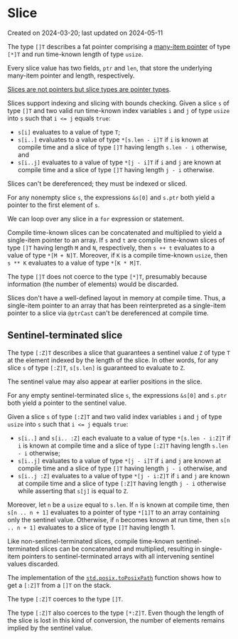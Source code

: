 # Slice #

Created on 2024-03-20; last updated on 2024-05-11

The type `[]T` describes a fat pointer comprising a [many-item pointer](./many-item-pointer.md) of type `[*]T` and run time-known length of type `usize`.

Every slice value has two fields, `ptr` and `len`, that store the underlying many-item pointer and length, respectively.

[Slices are not pointers but slice types are pointer types](./slices-are-not-pointers.md).

Slices support indexing and slicing with bounds checking. Given a slice `s` of type `[]T` and two valid run time-known index variables `i` and `j` of type `usize` into `s` such that `i <= j` equals `true`:

- `s[i]` evaluates to a value of type `T`;
- `s[i..]` evaluates to a value of type `*[s.len - i]T` if `i` is known at compile time and a slice of type `[]T` having length `s.len - i` otherwise, and
- `s[i..j]` evaluates to a value of type `*[j - i]T` if `i` and `j` are known at compile time and a slice of type `[]T` having length `j - i` otherwise.

Slices can't be dereferenced; they must be indexed or sliced.

For any nonempty slice `s`, the expressions `&s[0]` and `s.ptr` both yield a pointer to the first element of `s`.

We can loop over any slice in a `for` expression or statement.

Compile time-known slices can be concatenated and multiplied to yield a single-item pointer to an array. If `s` and `t` are compile time-known slices of type `[]T` having length `M` and `N`, respectively, then `s ++ t` evaluates to a value of type `*[M + N]T`. Moreover, if `K` is a compile time-known `usize`, then `s ** K` evaluates to a value of type `*[K * M]T`.

The type `[]T` does not coerce to the type `[*]T`, presumably because information (the number of elements) would be discarded.

Slices don't have a well-defined layout in memory at compile time. Thus, a single-item pointer to an array that has been reinterpreted as a single-item pointer to a slice via `@ptrCast` can't be dereferenced at compile time.

## Sentinel-terminated slice ##

The type `[:Z]T` describes a slice that guarantees a sentinel value `Z` of type `T` at the element indexed by the length of the slice. In other words, for any slice `s` of type `[:Z]T`, `s[s.len]` is guaranteed to evaluate to `Z`.

The sentinel value may also appear at earlier positions in the slice.

For any empty sentinel-terminated slice `s`, the expressions `&s[0]` and `s.ptr` both yield a pointer to the sentinel value.

Given a slice `s` of type `[:Z]T` and two valid index variables `i` and `j` of type `usize` into `s` such that `i <= j` equals `true`:

- `s[i..]` and `s[i.. :Z]` each evaluate to a value of type `*[s.len - i:Z]T` if `i` is known at compile time and a slice of type `[:Z]T` having length `s.len - i` otherwise;
- `s[i..j]` evaluates to a value of type `*[j - i]T` if `i` and `j` are known at compile time and a slice of type `[]T` having length `j - i` otherwise, and
- `s[i..j :Z]` evaluates to a value of type `*[j - i:Z]T` if `i` and `j` are known at compile time and a slice of type `[:Z]T` having length `j - i` otherwise while asserting that `s[j]` is equal to `Z`.

Moreover, let `n` be a `usize` equal to `s.len`. If `n` is known at compile time, then `s[n .. n + 1]` evaluates to a pointer of type `*[1]T` to an array containing only the sentinel value. Otherwise, if `n` becomes known at run time, then `s[n .. n + 1]` evaluates to a slice of type `[]T` having length 1.

Like non-sentinel-terminated slices, compile time-known sentinel-terminated slices can be concatenated and multiplied, resulting in single-item pointers to sentinel-terminated arrays with all intervening sentinel values discarded.

The implementation of the [`std.posix.toPosixPath`] function shows how to get a `[:Z]T` from a `[]T` on the stack.

The type `[:Z]T` coerces to the type `[]T`.

The type `[:Z]T` also coerces to the type `[*:Z]T`. Even though the length of the slice is lost in this kind of conversion, the number of elements remains implied by the sentinel value.

[`std.posix.toPosixPath`]: https://github.com/ziglang/zig/blob/0.12.0/lib/std/posix.zig#L7326-L7334
